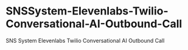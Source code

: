 # SNSSystem-Elevenlabs-Twilio-Conversational-AI-Outbound-Call
SNS System Elevenlabs Twilio Conversational AI Outbound Call
